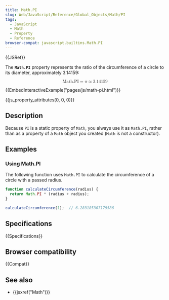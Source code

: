 ```yaml
---
title: Math.PI
slug: Web/JavaScript/Reference/Global_Objects/Math/PI
tags:
  - JavaScript
  - Math
  - Property
  - Reference
browser-compat: javascript.builtins.Math.PI
---
```

{{JSRef}}

The **`Math.PI`** property represents the ratio of the circumference of a circle
to its diameter, approximately 3.14159:

<math display="block"><semantics><mrow><mstyle mathvariant="monospace"><mi>Math.PI</mi></mstyle><mo>=</mo><mi>π</mi><mo>≈</mo><mn>3.14159</mn></mrow><annotation encoding="TeX">\mathtt{\mi{Math.PI}}
= \pi \approx 3.14159</annotation></semantics></math>

{{EmbedInteractiveExample("pages/js/math-pi.html")}}

{{js_property_attributes(0, 0, 0)}}

## Description

Because `PI` is a static property of `Math`, you always use it as `Math.PI`,
rather than as a property of a `Math` object you created (`Math` is not a
constructor).

## Examples

### Using Math.PI

The following function uses `Math.PI` to calculate the circumference of a circle
with a passed radius.

```js
function calculateCircumference(radius) {
  return Math.PI * (radius + radius);
}

calculateCircumference(1);  // 6.283185307179586
```

## Specifications

{{Specifications}}

## Browser compatibility

{{Compat}}

## See also

- {{jsxref("Math")}}
